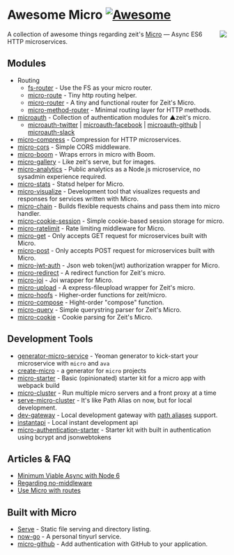 # Awesome Micro [![Awesome](https://cdn.rawgit.com/sindresorhus/awesome/d7305f38d29fed78fa85652e3a63e154dd8e8829/media/badge.svg)](https://github.com/sindresorhus/awesome)

<img align="right" src="https://camo.githubusercontent.com/67335088cb7b156fb779f6d60635e70780efe714/68747470733a2f2f636c6475702e636f6d2f4a446d6d4858337568462e737667" />

A collection of awesome things regarding zeit's [Micro](https://github.com/zeit/micro) — Async ES6 HTTP microservices.

## Modules

- Routing
  - [fs-router](https://github.com/jesseditson/fs-router) - Use the FS as your micro router.
  - [micro-route](https://github.com/dotcypress/micro-route) - Tiny http routing helper.
  - [micro-router](https://github.com/pedronauck/micro-router) - A tiny and functional router for Zeit's Micro.
  - [micro-method-router](https://github.com/jamo/micro-method-router) - Minimal routing layer for HTTP methods.
- [microauth](https://github.com/microauth) - Collection of authentication modules for ▲zeit's micro.
  - [microauth-twitter](https://github.com/microauth/microauth-twitter) | [microauth-facebook](https://github.com/microauth/microauth-facebook) | [microauth-github](https://github.com/microauth/microauth-github) | [microauth-slack](https://github.com/microauth/microauth-slack)
- [micro-compress](https://github.com/joakimbeng/micro-compress) - Compression for HTTP microservices.
- [micro-cors](https://github.com/possibilities/micro-cors) - Simple CORS middleware.
- [micro-boom](https://github.com/onbjerg/micro-boom) - Wraps errors in micro with Boom.
- [micro-gallery](https://github.com/andreasmcdermott/micro-gallery) - Like zeit's serve, but for images.
- [micro-analytics](https://github.com/mxstbr/micro-analytics) - Public analytics as a Node.js microservice, no sysadmin experience required.
- [micro-stats](https://github.com/dotcypress/micro-stats) - Statsd helper for Micro.
- [micro-visualize](https://github.com/onbjerg/micro-visualize) - Development tool that visualizes requests and responses for services written with Micro.
- [micro-chain](https://github.com/dimapaloskin/micro-chain) - Builds flexible requests chains and pass them into micro handler.
- [micro-cookie-session](https://github.com/billymoon/micro-cookie-session) - Simple cookie-based session storage for micro.
- [micro-ratelimit](https://github.com/dotcypress/micro-ratelimit) - Rate limiting middleware for Micro.
- [micro-get](https://github.com/romuloalves/micro-get) - Only accepts GET request for microservices built with Micro.
- [micro-post](https://github.com/romuloalves/micro-post) - Only accepts POST request for microservices built with Micro.
- [micro-jwt-auth](https://github.com/kandros/micro-jwt-auth) - Json web token(jwt) authorization wrapper for Micro.
- [micro-redirect](https://github.com/timReynolds/micro-redirect) - A redirect function for Zeit's micro.
- [micro-joi](https://github.com/stearm/micro-joi) - Joi wrapper for Micro.
- [micro-upload](https://github.com/julianduque/micro-upload) - A express-fileupload wrapper for Zeit's micro.
- [micro-hoofs](https://github.com/KaleoSoftware/micro-hoofs) - Higher-order functions for zeit/micro.
- [micro-compose](https://github.com/microauth/micro-compose) - Hight-order "compose" function.
- [micro-query](https://github.com/nerdify/micro-query) - Simple querystring parser for Zeit's Micro.
- [micro-cookie](https://github.com/zakjholt/micro-cookie) - Cookie parsing for Zeit's Micro.

## Development Tools

- [generator-micro-service](https://github.com/vadimdemedes/generator-micro-service) - Yeoman generator to kick-start your microservice with `micro` and `ava`
- [create-micro](https://github.com/romuloalves/create-micro) - a generator for `micro` projects
- [micro-starter](https://github.com/samtgarson/micro-starter) - Basic (opinionated) starter kit for a micro app with webpack build
- [micro-cluster](https://github.com/zeit/micro-cluster) - Run multiple micro servers and a front proxy at a time
- [serve-micro-cluster](https://github.com/tylersnyder/serve-micro-cluster) - It's like Path Alias on now, but for local development.
- [dev-gateway](https://github.com/dimapaloskin/dev-gateway) - Local development gateway with [path aliases](https://zeit.co/docs/features/path-aliases) support.
- [instantapi](https://github.com/martinstarman/instantapi) - Local instant development api
- [micro-authentication-starter](https://github.com/littleStudent/micro-authentication-starter) - Starter kit with built in authentication using bcrypt and jsonwebtokens

## Articles & FAQ

- [Minimum Viable Async with Node 6](https://gist.github.com/rauchg/8199de60db48026a6670620a1c33b700)
- [Regarding no-middleware](https://github.com/zeit/micro/issues/8)
- [Use Micro with routes](https://github.com/zeit/micro/issues/16#issuecomment-193518395)

## Built with Micro

- [Serve](https://github.com/zeit/serve) - Static file serving and directory listing.
- [now-go](https://github.com/amio/now-go) - A personal tinyurl service.
- [micro-github](https://github.com/mxstbr/micro-github) - Add authentication with GitHub to your application.
